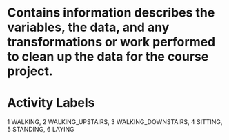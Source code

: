 # Contains information describes the variables, the data, and any transformations or work performed to clean up the data for the course project.
 
#

# Activity Labels
1 WALKING, 
2 WALKING_UPSTAIRS, 
3 WALKING_DOWNSTAIRS, 
4 SITTING, 
5 STANDING, 
6 LAYING

